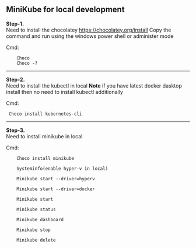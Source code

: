 ## MiniKube for local development 

**Step-1.**  
    Need to install the chocolatey
    https://chocolatey.org/install
    Copy the command and run using the windows power shell or administer mode

Cmd:
    
        Choco
        Choco -?

---

**Step-2.**  
    Need to install the kubectl in local **Note** if  you have latest docker dasktop install then no need to install kubectl additionally 


Cmd:

     Choco install kubernetes-cli

---

**Step-3.**  
Need to install minikube in local

Cmd:

        Choco install minikube

        Systeminfo(enable hyper-v in local)

        Minikube start --driver=hyperv

        Minikube start --driver=docker

        Minikube start

        Minikube status

        Minikube dashboard

        Minikube stop

        Minikube delete